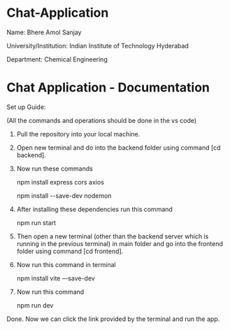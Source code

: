 # Chat-Application

Name: Bhere Amol Sanjay

University/Institution: Indian Institute of Technology Hyderabad

Department: Chemical Engineering


# Chat Application - Documentation
Set up Guide:

(All the commands and operations should be done in the vs code)

1.	Pull the repository into your local machine.
2.	Open new terminal and do into the backend folder using command [cd backend].
3.	Now run these commands
   
  	npm install express cors axios
  	
  	npm install --save-dev nodemon

5.  After installing these dependencies run this command

    npm run start


7.  Then open a new terminal (other than the backend server which is running in the previous terminal) in main folder and go into the frontend folder using command [cd frontend].
8.  Now run this command in terminal	

    npm install vite –-save-dev

10.  Now run this command

     npm run dev
     
Done. Now we can click the link provided by the terminal and run the app.
